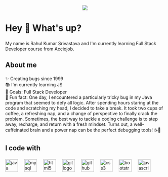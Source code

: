 <div align="center">
  <img src="https://profile-counter.glitch.me/imrahulsrivastava/count.svg?"  />
</div>

###

<h1 align="left">Hey 👋 What's up?</h1>

###

<p align="left">My name is Rahul Kumar Srivastava and I'm currently learning Full Stack Developer course from Acciojob.</p>

###

<h2 align="left">About me</h2>

###

<p align="left">✨ Creating bugs since 1999<br>📚 I'm currently learning JS<br>🎯 Goals: Full Stack Developer<br>🎲 Fun fact: One day, I encountered a particularly tricky bug in my Java program that seemed to defy all logic. After spending hours staring at the code and scratching my head, I decided to take a break. It took two cups of coffee, a refreshing nap, and a change of perspective to finally crack the problem. Sometimes, the best way to tackle a coding challenge is to step away, recharge, and return with a fresh mindset. Turns out, a well-caffeinated brain and a power nap can be the perfect debugging tools! ☕🦆</p>

###

<h2 align="left">I code with</h2>

###

<div align="left">
  <img src="https://cdn.jsdelivr.net/gh/devicons/devicon/icons/java/java-original.svg" height="40" alt="java logo"  />
  <img width="12" />
  <img src="https://cdn.jsdelivr.net/gh/devicons/devicon/icons/mysql/mysql-original.svg" height="40" alt="mysql logo"  />
  <img width="12" />
  <img src="https://cdn.jsdelivr.net/gh/devicons/devicon/icons/html5/html5-original.svg" height="40" alt="html5 logo"  />
  <img width="12" />
  <img src="https://cdn.jsdelivr.net/gh/devicons/devicon/icons/git/git-original.svg" height="40" alt="git logo"  />
  <img width="12" />
  <img src="https://cdn.jsdelivr.net/gh/devicons/devicon/icons/github/github-original.svg" height="40" alt="github logo"  />
  <img width="12" />
  <img src="https://cdn.jsdelivr.net/gh/devicons/devicon/icons/css3/css3-original.svg" height="40" alt="css3 logo"  />
  <img width="12" />
  <img src="https://cdn.jsdelivr.net/gh/devicons/devicon/icons/bootstrap/bootstrap-original.svg" height="40" alt="bootstrap logo"  />
  <img width="12" />
  <img src="https://cdn.jsdelivr.net/gh/devicons/devicon/icons/javascript/javascript-original.svg" height="40" alt="javascript logo"  />
</div>

###
